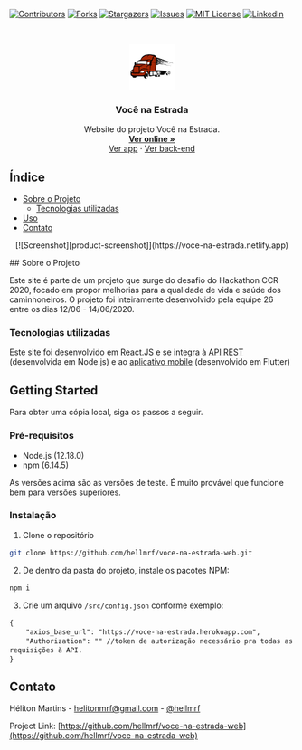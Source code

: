 [![Contributors][contributors-shield]][contributors-url]
[![Forks][forks-shield]][forks-url]
[![Stargazers][stars-shield]][stars-url]
[![Issues][issues-shield]][issues-url]
[![MIT License][license-shield]][license-url]
[![LinkedIn][linkedin-shield]][linkedin-url]



<br />
<p align="center">
  <a href="https://github.com/hellmrf/voce-na-estrada-web">
    <img src="public/logo.png" alt="Logo" width="80" height="80">
  </a>

  <h3 align="center">Você na Estrada</h3>

  <p align="center">
    Website do projeto Você na Estrada.
    <br />
    <strong>
    <a href="https://voce-na-estrada.netlify.app" target="_blank">Ver online »</a>
    </strong>
    <br />
    <a href="https://github.com/FabioLafayete/Voce_na_Estrada">Ver app</a>
    ·
    <a href="https://github.com/hellmrf/voce-na-estrada-server">Ver back-end</a>
  </p>
</p>



<!-- TABLE OF CONTENTS -->
## Índice

* [Sobre o Projeto](#sobre-o-projeto)
  * [Tecnologias utilizadas](#tecnologias-utilizadas)
* [Uso](#Uso)
* [Contato](#contato)

<p align="center">[![Screenshot][product-screenshot]](https://voce-na-estrada.netlify.app)</p>
<!-- ABOUT THE PROJECT -->
## Sobre o Projeto

Este site é parte de um projeto que surge do desafio do Hackathon CCR 2020, focado em propor melhorias para a qualidade de vida e saúde dos caminhoneiros. O projeto foi inteiramente desenvolvido pela equipe 26 entre os dias 12/06 - 14/06/2020.

### Tecnologias utilizadas

Este site foi desenvolvido em [React.JS](https://reactjs.org/) e se integra à [API REST](https://github.com/hellmrf/voce-na-estrada-server) (desenvolvida em Node.js) e ao [aplicativo mobile](https://github.com/FabioLafayete/Voce_na_Estrada) (desenvolvido em Flutter)

<!-- GETTING STARTED -->
## Getting Started

Para obter uma cópia local, siga os passos a seguir.

### Pré-requisitos

* Node.js (12.18.0)
* npm (6.14.5)

As versões acima são as versões de teste. É muito provável que funcione bem para versões superiores.

### Instalação
 
1. Clone o repositório
```sh
git clone https://github.com/hellmrf/voce-na-estrada-web.git
```
2. De dentro da pasta do projeto, instale os pacotes NPM:
```sh
npm i
```
3. Crie um arquivo `/src/config.json` conforme exemplo:
```jsonc
{
    "axios_base_url": "https://voce-na-estrada.herokuapp.com",
    "Authorization": "" //token de autorização necessário pra todas as requisições à API.
}
```


<!-- CONTACT -->
## Contato

Héliton Martins - helitonmrf@gmail.com - [@hellmrf](https://instagram.com/hellmrf)

Project Link: [https://github.com/hellmrf/voce-na-estrada-web](https://github.com/hellmrf/voce-na-estrada-web)




<!-- MARKDOWN LINKS & IMAGES -->
<!-- https://www.markdownguide.org/basic-syntax/#reference-style-links -->
[contributors-shield]: https://img.shields.io/github/contributors/hellmrf/voce-na-estrada-web.svg?style=flat-square
[contributors-url]: https://github.com/hellmrf/voce-na-estrada-web/graphs/contributors
[forks-shield]: https://img.shields.io/github/forks/hellmrf/voce-na-estrada-web.svg?style=flat-square
[forks-url]: https://github.com/hellmrf/voce-na-estrada-web/network/members
[stars-shield]: https://img.shields.io/github/stars/hellmrf/voce-na-estrada-web.svg?style=flat-square
[stars-url]: https://github.com/hellmrf/voce-na-estrada-web/stargazers
[issues-shield]: https://img.shields.io/github/issues/hellmrf/voce-na-estrada-web.svg?style=flat-square
[issues-url]: https://github.com/hellmrf/voce-na-estrada-web/issues
[license-shield]: https://img.shields.io/github/license/hellmrf/voce-na-estrada-web.svg?style=flat-square
[license-url]: https://github.com/hellmrf/voce-na-estrada-web/blob/master/LICENSE.txt
[linkedin-shield]: https://img.shields.io/badge/-LinkedIn-black.svg?style=flat-square&logo=linkedin&colorB=555
[linkedin-url]: https://linkedin.com/in/helitonmrf
[product-screenshot]: presentation.gif